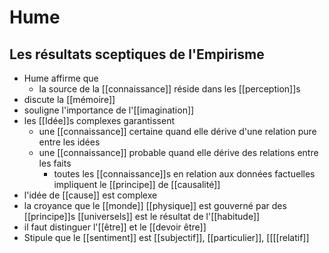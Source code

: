 # Hume

## Les résultats sceptiques de l'Empirisme

- Hume affirme que
  - la source de la [[connaissance]] réside dans les [[perception]]s
- discute la [[mémoire]]
- souligne l'importance de l'[[imagination]]
- les [[Idée]]s complexes garantissent
  - une [[connaissance]] certaine quand elle dérive d'une relation pure entre les idées
  - une [[connaissance]] probable quand elle dérive des relations entre les faits
    - toutes les [[connaissance]]s en relation aux données factuelles impliquent le [[principe]] de [[causalité]]
- l'idée de [[cause]] est complexe
- la croyance que le [[monde]] [[physique]] est gouverné par des [[principe]]s [[universels]] est le résultat de l'[[habitude]]
- il faut distinguer l'[[être]] et le [[devoir être]]
- Stipule que le [[sentiment]] est [[subjectif]], [[particulier]], [[[[relatif]]